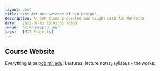 ```yaml
---
layout: post
title: "The Art and Science of PCB Design"
description: An IAP Class I created and taught with Adi Mehrotra
date:   2023-02-01 15:01:35 +0300
image:  '/images/pcb.jpg'
tags:   [MIT Projects]
---
```


## Course Website
Everything is on [pcb.mit.edu](https://pcb.mit.edu/)! Lectures, lecture notes, syllabus - the works.
